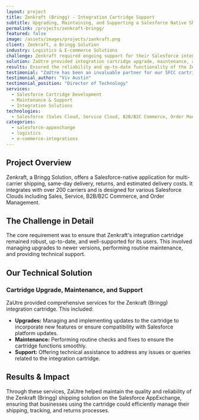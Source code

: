 ```yaml
---
layout: project
title: Zenkraft (Bringg) - Integration Cartridge Support
subtitle: Upgrading, Maintaining, and Supporting a Salesforce Native Shipping Solution
permalink: /projects/zenkraft-bringg/
featured: false
image: /assets/images/projects/zankraft.png
client: Zenkraft, a Bringg Solution
industry: Logistics & E-commerce Solutions
challenge: Zenkraft required ongoing support for their Salesforce integration cartridge, including upgrades and maintenance, to ensure its continued functionality and compatibility for users.
solution: ZaUtre provided integration cartridge upgrade, maintenance, and support for Zenkraft's multi-carrier shipping, same-day delivery, and returns solution on Salesforce.
results: Ensured the reliability and up-to-date functionality of the Zenkraft (Bringg) integration cartridge for Salesforce users.
testimonial: "ZaUtre has been an invaluable partner for our SFCC cartridge maintenance. Their technical expertise and responsiveness have ensured our integration remains robust and up-to-date over the years. They've consistently delivered high-quality support that our customers rely on."
testimonial_author: "Viv Austin" 
testimonial_position: "Director of Technology" 
services:
  - Salesforce Cartridge Development
  - Maintenance & Support
  - Integration Solutions
technologies:
  - Salesforce (Sales Cloud, Service Cloud, B2B/B2C Commerce, Order Management)
categories:
  - salesforce-appexchange
  - logistics
  - e-commerce-integrations
---
```


## Project Overview

Zenkraft, a Bringg Solution, offers a Salesforce-native application for multi-carrier shipping, same-day delivery, returns, and estimated delivery costs. It integrates with over 200 carriers and is designed for various Salesforce Clouds including Sales, Service, B2B/B2C Commerce, and Order Management.

## The Challenge in Detail

The core requirement was to ensure that Zenkraft's integration cartridge remained robust, up-to-date, and well-supported for its users. This involved managing upgrades to newer versions, performing routine maintenance, and providing technical support.

## Our Technical Solution

### Cartridge Upgrade, Maintenance, and Support

ZaUtre provided comprehensive services for the Zenkraft (Bringg) integration cartridge. This included:
- **Upgrades:** Managing and implementing updates to the cartridge to incorporate new features or ensure compatibility with Salesforce platform updates.
- **Maintenance:** Performing routine checks and fixes to ensure the cartridge functions smoothly.
- **Support:** Offering technical assistance to address any issues or queries related to the integration cartridge.

## Results & Impact

Through these services, ZaUtre helped maintain the quality and reliability of the Zenkraft (Bringg) shipping solution on the Salesforce AppExchange, ensuring that businesses using the cartridge could efficiently manage their shipping, tracking, and returns processes.